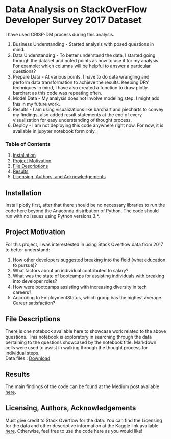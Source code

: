 
# Data Analysis on StackOverFlow Developer Survey 2017 Dataset
I have used CRISP-DM process during this analysis. 
1. Business Understanding - Started analysis with posed questions in mind.
2. Data Understanding - To better understand the data, I started going through the dataset and noted points as how to use it for my analysis. For example: which columns will be helpful to answer a particular questions?
3. Prepare Data - At various points, I have to do data wrangling and perform data transformation to achieve the results. Keeping DRY techniques in mind, I have also created a function to draw plotly barchart as this code was repeating often.
4. Model Data - My analysis does not involve modeling step. I might add this in my future work.
5. Results - I am using visualizations like barchart and piecharts to convey my findings, also added result statements at the end of every visualization for easy understanding of thought process.
6. Deploy - I am not deploying this code anywhere right now. For now, it is available in jupyter notebook form only.


 


### Table of Contents

1. [Installation](#installation)
2. [Project Motivation](#motivation)
3. [File Descriptions](#files)
4. [Results](#results)
5. [Licensing, Authors, and Acknowledgements](#licensing) 
<!--3. [File Descriptions](#files)
4. [Results](#results) -->

## Installation <a name="installation"></a>

Install plotly first, after that there should be no necessary libraries to run the code here beyond the Anaconda distribution of Python.  The code should run with no issues using Python versions 3.*.

## Project Motivation<a name="motivation"></a>

For this project, I was interestested in using Stack Overflow data from 2017 to better understand:

1. How other developers suggested breaking into the field (what education to pursue)?
2. What factors about an individual contributed to salary?
3. What was the state of bootcamps for assisting individuals with breaking into developer roles?
4. How were bootcamps assisting with increasing diversity in tech careers?
5. According to EmploymentStatus, which group has the highest average Career satisfaction?


## File Descriptions <a name="files"></a>

There is one notebook available here to showcase work related to the above questions.  This notebook is exploratory in searching through the data pertaining to the questions showcased by the notebook title.  Markdown cells were used to assist in walking through the thought process for individual steps.  
Data files : [Download](https://www.kaggle.com/stackoverflow/so-survey-2017#survey_results_public.csv)


## Results<a name="results"></a>

The main findings of the code can be found at the Medium post available [here](https://towardsdatascience.com/how-to-perform-data-analysis-using-the-crisp-dm-approach-201708f220b2?source=friends_link&sk=afc2bdef4cb0b17d1dde208aa8cd3eb2).

## Licensing, Authors, Acknowledgements<a name="licensing"></a>

Must give credit to Stack Overflow for the data.  You can find the Licensing for the data and other descriptive information at the Kaggle link available [here](https://www.kaggle.com/stackoverflow/so-survey-2017/data).  Otherwise, feel free to use the code here as you would like! 
